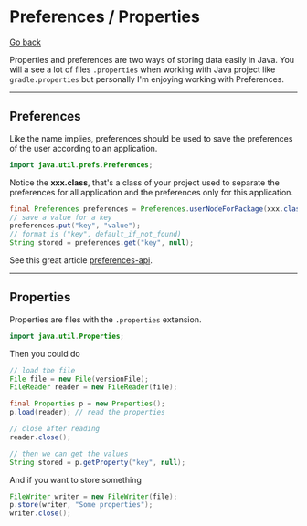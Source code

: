# Preferences / Properties

[Go back](../index.md#advanced)

Properties and preferences are two ways of storing data easily in Java. You will a see a lot of files `.properties` when working with Java project like `gradle.properties` but personally I'm enjoying working with Preferences.

<hr class="sr">

## Preferences

Like the name implies, preferences should be used to save the preferences of the user according to an application.

```java
import java.util.prefs.Preferences;
```

Notice the **xxx.class**, that's a class of your project used to separate the preferences for all application and the preferences only for this application.

```java
final Preferences preferences = Preferences.userNodeForPackage(xxx.class);
// save a value for a key
preferences.put("key", "value");
// format is ("key", default_if_not_found)
String stored = preferences.get("key", null);
``` 

See this great article [preferences-api](https://www.amitph.com/introduction-to-java-preferences-api/).

<hr class="sl">

## Properties

Properties are files with the `.properties` extension.

````java
import java.util.Properties;
````

Then you could do

```java
// load the file
File file = new File(versionFile);
FileReader reader = new FileReader(file);

final Properties p = new Properties();
p.load(reader); // read the properties

// close after reading
reader.close();

// then we can get the values
String stored = p.getProperty("key", null);
```

And if you want to store something

```java
FileWriter writer = new FileWriter(file);
p.store(writer, "Some properties");
writer.close();
```
